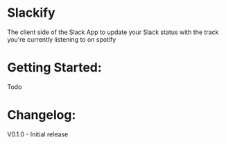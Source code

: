 # Slackify
The client side of the Slack App to update your Slack status with the track you're currently listening to on spotify



# Getting Started:
Todo


# Changelog: 

V0.1.0 - Initial release
